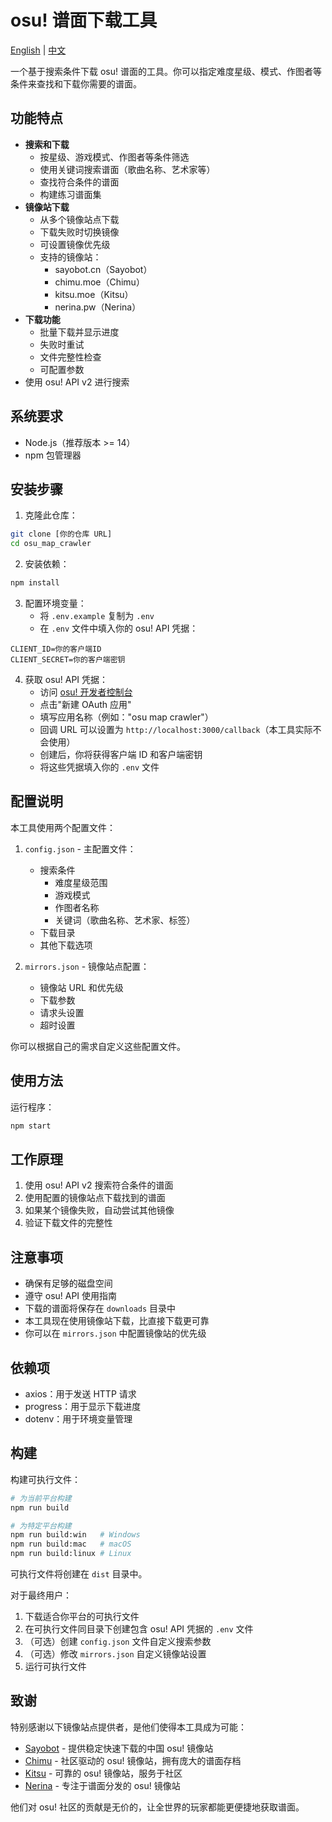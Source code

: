 # osu! 谱面下载工具

[English](README.md) | [中文](README.zh.md)

一个基于搜索条件下载 osu! 谱面的工具。你可以指定难度星级、模式、作图者等条件来查找和下载你需要的谱面。

## 功能特点

- **搜索和下载**
  - 按星级、游戏模式、作图者等条件筛选
  - 使用关键词搜索谱面（歌曲名称、艺术家等）
  - 查找符合条件的谱面
  - 构建练习谱面集
- **镜像站下载**
  - 从多个镜像站点下载
  - 下载失败时切换镜像
  - 可设置镜像优先级
  - 支持的镜像站：
    - sayobot.cn（Sayobot）
    - chimu.moe（Chimu）
    - kitsu.moe（Kitsu）
    - nerina.pw（Nerina）
- **下载功能**
  - 批量下载并显示进度
  - 失败时重试
  - 文件完整性检查
  - 可配置参数
- 使用 osu! API v2 进行搜索

## 系统要求

- Node.js（推荐版本 >= 14）
- npm 包管理器

## 安装步骤

1. 克隆此仓库：
```bash
git clone [你的仓库 URL]
cd osu_map_crawler
```

2. 安装依赖：
```bash
npm install
```

3. 配置环境变量：
   - 将 `.env.example` 复制为 `.env`
   - 在 `.env` 文件中填入你的 osu! API 凭据：
```
CLIENT_ID=你的客户端ID
CLIENT_SECRET=你的客户端密钥
```

4. 获取 osu! API 凭据：
   - 访问 [osu! 开发者控制台](https://osu.ppy.sh/home/account/edit#oauth)
   - 点击"新建 OAuth 应用"
   - 填写应用名称（例如："osu map crawler"）
   - 回调 URL 可以设置为 `http://localhost:3000/callback`（本工具实际不会使用）
   - 创建后，你将获得客户端 ID 和客户端密钥
   - 将这些凭据填入你的 `.env` 文件

## 配置说明

本工具使用两个配置文件：

1. `config.json` - 主配置文件：
   - 搜索条件
     - 难度星级范围
     - 游戏模式
     - 作图者名称
     - 关键词（歌曲名称、艺术家、标签）
   - 下载目录
   - 其他下载选项

2. `mirrors.json` - 镜像站点配置：
   - 镜像站 URL 和优先级
   - 下载参数
   - 请求头设置
   - 超时设置

你可以根据自己的需求自定义这些配置文件。

## 使用方法

运行程序：
```bash
npm start
```

## 工作原理

1. 使用 osu! API v2 搜索符合条件的谱面
2. 使用配置的镜像站点下载找到的谱面
3. 如果某个镜像失败，自动尝试其他镜像
4. 验证下载文件的完整性

## 注意事项

- 确保有足够的磁盘空间
- 遵守 osu! API 使用指南
- 下载的谱面将保存在 `downloads` 目录中
- 本工具现在使用镜像站下载，比直接下载更可靠
- 你可以在 `mirrors.json` 中配置镜像站的优先级

## 依赖项

- axios：用于发送 HTTP 请求
- progress：用于显示下载进度
- dotenv：用于环境变量管理

## 构建

构建可执行文件：

```bash
# 为当前平台构建
npm run build

# 为特定平台构建
npm run build:win   # Windows
npm run build:mac   # macOS
npm run build:linux # Linux
```

可执行文件将创建在 `dist` 目录中。

对于最终用户：
1. 下载适合你平台的可执行文件
2. 在可执行文件同目录下创建包含 osu! API 凭据的 `.env` 文件
3. （可选）创建 `config.json` 文件自定义搜索参数
4. （可选）修改 `mirrors.json` 自定义镜像站设置
5. 运行可执行文件 

## 致谢

特别感谢以下镜像站点提供者，是他们使得本工具成为可能：
- [Sayobot](https://osu.sayobot.cn/) - 提供稳定快速下载的中国 osu! 镜像站
- [Chimu](https://chimu.moe/) - 社区驱动的 osu! 镜像站，拥有庞大的谱面存档
- [Kitsu](https://kitsu.moe/) - 可靠的 osu! 镜像站，服务于社区
- [Nerina](https://nerina.pw/) - 专注于谱面分发的 osu! 镜像站

他们对 osu! 社区的贡献是无价的，让全世界的玩家都能更便捷地获取谱面。 